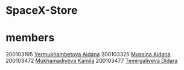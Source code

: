 # SpaceX-Store
# members
200103195 [Yermukhambetova Aidana](https://github.com/Aidanaa22) 
200103325 [Mussina Aidana](https://github.com/AidanaMussina)
200103472 [Mukhamadiyeva Kamila](https://github.com/kamilamukhamadiyeva)
200103477 [Temirgaliyeva Didara](https://github.com/diidara)
